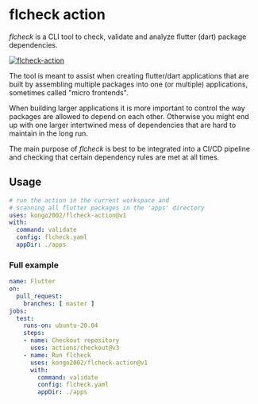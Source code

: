 # flcheck action

*flcheck* is a CLI tool to check, validate and analyze flutter (dart) package
dependencies.

[![flcheck-action](https://github.com/kongo2002/flcheck-action/actions/workflows/test.yml/badge.svg)][actions]

The tool is meant to assist when creating flutter/dart applications that are
built by assembling multiple packages into one (or multiple) applications,
sometimes called "micro frontends".

When building larger applications it is more important to control the way
packages are allowed to depend on each other. Otherwise you might end up with
one larger intertwined mess of dependencies that are hard to maintain in the
long run.

The main purpose of *flcheck* is best to be integrated into a CI/CD pipeline and
checking that certain dependency rules are met at all times.


## Usage


```yaml
# run the action in the current workspace and
# scanning all flutter packages in the 'apps' directory
uses: kongo2002/flcheck-action@v1
with:
  command: validate
  config: flcheck.yaml
  appDir: ./apps
```


### Full example

```yaml
name: Flutter
on:
  pull_request:
    branches: [ master ]
jobs:
  test:
    runs-on: ubuntu-20.04
    steps:
    - name: Checkout repository
      uses: actions/checkout@v3
    - name: Run flcheck
      uses: kongo2002/flcheck-action@v1
      with:
        command: validate
        config: flcheck.yaml
        appDir: ./apps
```


[actions]: https://github.com/kongo2002/flcheck-action/actions/
